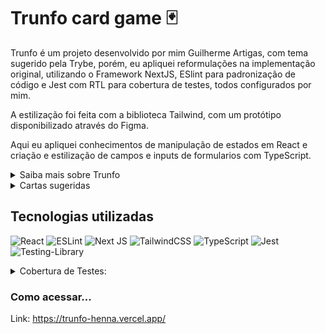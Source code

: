 # Trunfo card game 🃏

Trunfo é um projeto desenvolvido por mim Guilherme Artigas, com tema sugerido pela Trybe, porém, eu apliquei reformulações na implementação original, utilizando o Framework NextJS, ESlint para padronização de código e Jest com RTL para cobertura de testes, todos configurados por mim.

A estilização foi feita com a biblioteca Tailwind, com um protótipo disponibilizado através do Figma.

Aqui eu apliquei conhecimentos de manipulação de estados em React e criação e estilização de campos e inputs de formularios com TypeScript.

<details>
  <summary>Saiba mais sobre Trunfo</summary>

  <h2 style="text-align: center">Trunfo</h2>

  O Super Trunfo é um jogo de cartas que ficou muito popular no Brasil entre as décadas de 80 e 90, mas que faz bastante sucesso até hoje. Suas regras são bastante simples, por isso ele é considerado um jogo fácil de jogar. Apesar de ter regras simples, cada baralho de Super Trunfo pode ter um tema diferente, o que o torna um jogo bastante divertido.

  Originalmente, o jogo de Super Trunfo é formado por um baralho de 32 cartas. Cada carta representa um item relacionado ao tema do jogo. Em cada carta também existe uma lista com características daquele item e cada característica possui um valor numérico.

  Para começar o jogo, as cartas devem ser embaralhadas e divididas igualmente para cada participante. Em cada rodada cada pessoa pega somente a primeira carta do seu monte. Na primeira rodada uma pessoa escolhe qual característica quer comparar com as cartas das outras pessoas que estão jogando. Ganha quem tiver o maior número nessa característica. A pessoa que ganhou a rodada recebe as cartas das outras pessoas e escolhe qual característica quer comparar na próxima rodada. O jogo termina quando alguma pessoa tiver todas as cartas do baralho.

  Em cada baralho existe uma (e somente uma) carta Super Trunfo. Essa carta ganha de todas as outras cartas do baralho, independentemente dos valores das características.

  O jogo de Super Trunfo pode ser feito com praticamente qualquer tema, mas tradicionalmente os mais comuns são: carros, países, cidades ou animais.
</details>

<details>
  <summary>Cartas sugeridas</summary>

  Voce pode cadastrar as cartas que quiser, porém, se estiver sem ideias ou caso queira ver o funcionamento, essas são as cartas sugeridas.

  > **Lembrando que temos regras de negócio, todas as descritas abaixo precisam ser atendidas para que o botão de salvar cartas seja habilidato:**
  
  - Os campos Nome, Descrição, Imagem e Raridade devem conter alguma informação (ou seja, os inputs não podem estar vazios).

  - A soma dos valores dos 3 atributos (attr1-input, attr2-input e attr3-input) não pode ultrapassar o valor 210.

  - Cada um dos três atributos pode ter no máximo 90 pontos cada.

  - Os atributos não podem receber valores negativos.

  ```JSON
  [
    {
    "cardName": "Bulbasaur",
    "cardDescription": "Há uma semente de planta em suas costas desde o dia em que este Pokémon nasceu. A semente cresce lentamente.",
    "attr1": "25",
    "attr2": "10",
    "attr3": "90",
    "cardImage": "https://assets.pokemon.com/assets/cms2/img/pokedex/full/001.png",
    "cardRare": "raro",
    "cardTrunfo": false
    },
    {
      "cardName": "Charmander",
      "cardDescription": "Tem preferência por coisas quentes. Quando chove, diz-se que o vapor jorra da ponta de sua cauda.",
      "attr1": "80",
      "attr2": "50",
      "attr3": "70",
      "cardImage": "https://assets.pokemon.com/assets/cms2/img/pokedex/full/004.png",
      "cardRare": "muito raro",
      "cardTrunfo": true
    },
    {
      "cardName": "Squirtle",
      "cardDescription": "Quando retrai seu longo pescoço em sua concha, esguicha água com força vigorosa.",
      "attr1": "65",
      "attr2": "60",
      "attr3": "85",
      "cardImage": "https://assets.pokemon.com/assets/cms2/img/pokedex/full/007.png",
      "cardRare": "muito raro",
      "cardTrunfo": false
    },
    {
      "cardName": "Pikachu",
      "cardDescription": "Quando está com raiva, descarrega imediatamente a energia armazenada nas bolsas de suas bochechas.",
      "attr1": "60",
      "attr2": "70",
      "attr3": "50",
      "cardImage": "https://assets.pokemon.com/assets/cms2/img/pokedex/full/025.png",
      "cardRare": "normal",
      "cardTrunfo": false
    },
    {
      "cardName": "Gengar",
      "cardDescription": "Para roubar a vida de seu alvo, ele se esconde na sombra da presa e silenciosamente espera por uma oportunidade.",
      "attr1": "70",
      "attr2": "75",
      "attr3": "60",
      "cardImage": "https://assets.pokemon.com/assets/cms2/img/pokedex/full/094.png",
      "cardRare": "raro",
      "cardTrunfo": false
    }
  ]
  ```
</details>

## Tecnologias utilizadas

![React](https://img.shields.io/badge/react-%2320232a.svg?style=for-the-badge&logo=react&logoColor=%2361DAFB)
![ESLint](https://img.shields.io/badge/ESLint-4B3263?style=for-the-badge&logo=eslint&logoColor=white)
![Next JS](https://img.shields.io/badge/Next-black?style=for-the-badge&logo=next.js&logoColor=white)
![TailwindCSS](https://img.shields.io/badge/tailwindcss-%2338B2AC.svg?style=for-the-badge&logo=tailwind-css&logoColor=white)
![TypeScript](https://img.shields.io/badge/typescript-%23007ACC.svg?style=for-the-badge&logo=typescript&logoColor=white)
![Jest](https://img.shields.io/badge/-jest-%23C21325?style=for-the-badge&logo=jest&logoColor=white)
![Testing-Library](https://img.shields.io/badge/-TestingLibrary-%23E33332?style=for-the-badge&logo=testing-library&logoColor=white)

<details>
  <summary>Cobertura de Testes:</summary>

  <img src="public/coverage-trunfo.png" alt="Imagem com cobertura de testes do projeto" />
</details>

### Como acessar...

Link: https://trunfo-henna.vercel.app/
